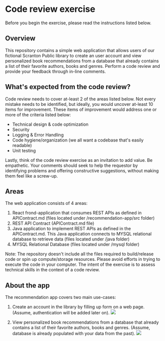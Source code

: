 # Code review exercise

Before you begin the exercise, please read the instructions listed below.

## Overview

This repository contains a simple web application that allows users of our fictional Scranton Public library to create an user account and view personalized book recommendations from a database that already contains a list of their favorite authors, books and genres. Perform a code review and provide your feedback through in-line comments.

## What's expected from the code review?
Code review needs to cover at-least 2 of the areas listed below. Not every mistake needs to be identified, but ideally, you would uncover at-least 10 items for improvement. These items of improvement would address one or more of the criteria listed below:

* Technical design & code optimization
* Security
* Logging & Error Handling
* Code hygiene/organization (we all want a codebase that's easily readable)
* Unit testing

Lastly, think of the code review exercise as an invitation to add value. Be empathetic. Your comments should seek to help the requestor by identifying problems  and offering constructive suggestions, without making them feel like a screw-up.

## Areas
The web application consists of 4 areas:
1. React frond-application that consumes REST APIs as defined in APIContract.md  (files located under /recommendation-app/src folder)
2. REST API Contract (APIContract.md file)
3. Java application to implement REST APIs as defined in the APIContract.md. This Java application connects to MYSQL relational database to retrieve data (files located under /java folder)
4. MYSQL Relational Database (files located under /mysql folder)

Note: The repository doesn't include all the files required to build/release code or spin up compute/storage resources. Please avoid efforts in trying to execute the code in your computer. The intent of the exercise is to assess technical skills in the context of a code review.


## About the app

The recommendation app covers two main use-cases:
1. Create an account in the library by filling up form on a web page. (Assume, authentication will be added later on). ![](use-case-1.png)

2. View personalized book recommendations from a database that already contains a list of their favorite authors, books and genres. (Assume, database is already populated with your data from the past). ![](use-case-2.png)
